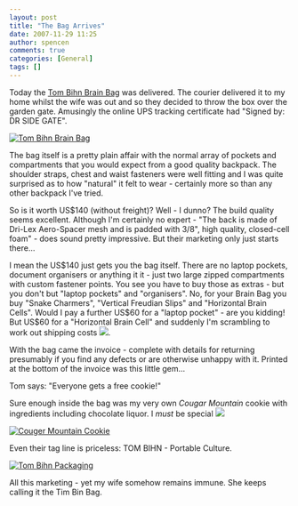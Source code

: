 ```yaml
---
layout: post
title: "The Bag Arrives"
date: 2007-11-29 11:25
author: spencen
comments: true
categories: [General]
tags: []
---
```



Today the <a href="http://www.tombihn.com/page/001/PROD/300/TB0104" target="_blank">Tom Bihn Brain Bag</a> was delivered. The courier delivered it to my home whilst the wife was out and so they decided to throw the box over the garden gate. Amusingly the online UPS tracking certificate had "Signed by: DR SIDE GATE".
 

<a href="http://blog.spencen.com/images/83489-72989/Tom%20Bihn%20Brain%20Bag_2.jpg" target="_blank">![Tom Bihn Brain Bag](http://blog.spencen.com/images/83489-72989/Tom%20Bihn%20Brain%20Bag_thumb.jpg)</a> 
 

The bag itself is a pretty plain affair with the normal array of pockets and compartments that you would expect from a good quality backpack. The shoulder straps, chest and waist fasteners were well fitting and I was quite surprised as to how "natural" it felt to wear - certainly more so than any other backpack I've tried.
 

So is it worth US$140 (without freight)? Well - I dunno? The build quality seems excellent. Although I'm certainly no expert - "The back is made of Dri-Lex Aero-Spacer mesh and is padded with 3/8", high quality, closed-cell foam" - does sound pretty impressive. But their marketing only just starts there...
 

I mean the US$140 just gets you the bag itself. There are no laptop pockets, document organisers or anything it it - just two large zipped compartments with custom fastener points. You see you have to buy those as extras - but you don't but "laptop pockets" and "organisers". No, for your Brain Bag you buy "Snake Charmers", "Vertical Freudian Slips" and "Horizontal Brain Cells". Would I pay a further US$60 for a "laptop pocket" - are you kidding! But US$60 for a "Horizontal Brain Cell" and suddenly I'm scrambling to work out shipping costs ![](http://blog.spencen.com/emoticons/smile.png).
 

With the bag came the invoice - complete with details for returning presumably if you find any defects or are otherwise unhappy with it. Printed at the bottom of the invoice was this little gem...
 

> 

Tom says: "Everyone gets a free cookie!"


 

Sure enough inside the bag was my very own *Cougar Mountain* cookie with ingredients including chocolate liquor. I *must* be special ![](http://blog.spencen.com/emoticons/smile.png)
 

<a href="http://blog.spencen.com/images/83489-72989/Couger%20Mountain%20Cookie_2.jpg" target="_blank">![Couger Mountain Cookie](http://blog.spencen.com/images/83489-72989/Couger%20Mountain%20Cookie_thumb.jpg)</a> 
 

Even their tag line is priceless: TOM BIHN - Portable Culture. 
 

<a href="http://blog.spencen.com/images/83489-72989/Tom%20Bihn%20Packaging_2.jpg" target="_blank">![Tom Bihn Packaging](http://blog.spencen.com/images/83489-72989/Tom%20Bihn%20Packaging_thumb.jpg)</a> 
 

All this marketing - yet my wife somehow remains immune. She keeps calling it the Tim Bin Bag.



